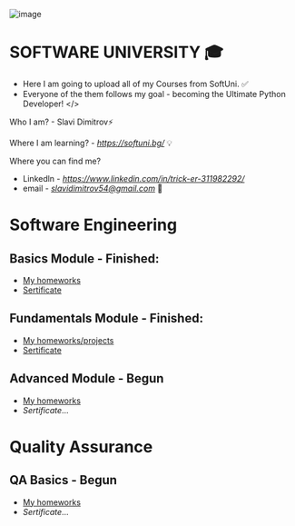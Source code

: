 ![image](https://user-images.githubusercontent.com/68993494/185683680-bcfefe65-88fb-4192-b0b2-ff9130c39487.png)
 # SOFTWARE UNIVERSITY 🎓

* Here I am going to upload all of my Courses from SoftUni. ✅
* Everyone of the them follows my goal - becoming the Ultimate Python Developer! </>

Who I am? - Slavi Dimitrov⚡

Where I am learning? - *https://softuni.bg/* 💡

Where you can find me? 
- Linkedln - *https://www.linkedin.com/in/trick-er-311982292/* 
- email - *slavidimitrov54@gmail.com* 🧠

# Software Engineering

## Basics Module - Finished:
- [My homeworks](https://github.com/sldimitrov/SoftUniCourse/tree/main/Basics)
- [Sertificate](https://softuni.bg/certificates/details/178317/f0052ba7)


## Fundamentals Module - Finished:
- [My homeworks/projects](https://github.com/sldimitrov/SoftUniCourse/tree/main/Fundamentals)
- [Sertificate](https://softuni.bg/users/profile/certificates?username=sldimitrov)


## Advanced Module - Begun
- [My homeworks](https://github.com/sldimitrov/SoftUniCourse/tree/main/Advanced)
- *Sertificate*...

# Quality Assurance 

## QA Basics - Begun
- [My homeworks](https://github.com/sldimitrov/SoftUniCourse/tree/main/QA)
- *Sertificate*...
